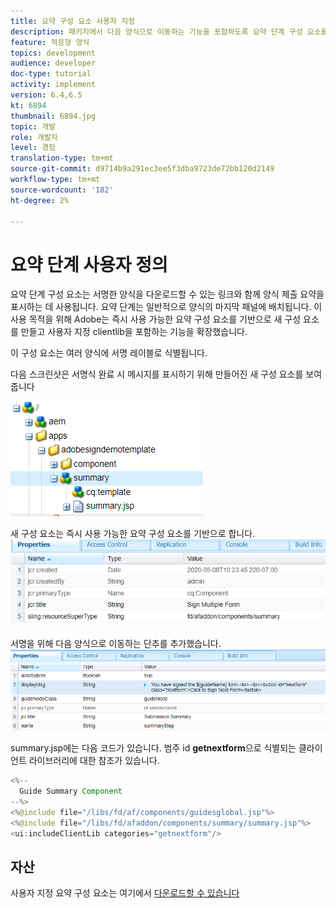```yaml
---
title: 요약 구성 요소 사용자 지정
description: 패키지에서 다음 양식으로 이동하는 기능을 포함하도록 요약 단계 구성 요소를 확장합니다.
feature: 적응형 양식
topics: development
audience: developer
doc-type: tutorial
activity: implement
version: 6.4,6.5
kt: 6894
thumbnail: 6894.jpg
topic: 개발
role: 개발자
level: 경험
translation-type: tm+mt
source-git-commit: d9714b9a291ec3ee5f3dba9723de72bb120d2149
workflow-type: tm+mt
source-wordcount: '182'
ht-degree: 2%

---
```



# 요약 단계 사용자 정의

요약 단계 구성 요소는 서명한 양식을 다운로드할 수 있는 링크와 함께 양식 제출 요약을 표시하는 데 사용됩니다. 요약 단계는 일반적으로 양식의 마지막 패널에 배치됩니다.
이 사용 목적을 위해 Adobe는 즉시 사용 가능한 요약 구성 요소를 기반으로 새 구성 요소를 만들고 사용자 지정 clientlib을 포함하는 기능을 확장했습니다.

이 구성 요소는 여러 양식에 서명 레이블로 식별됩니다.

다음 스크린샷은 서명식 완료 시 메시지를 표시하기 위해 만들어진 새 구성 요소를 보여줍니다

![요약 구성 요소](assets/summary.PNG)

새 구성 요소는 즉시 사용 가능한 요약 구성 요소를 기반으로 합니다.
![component-prop](assets/componentprop.PNG)

서명을 위해 다음 양식으로 이동하는 단추를 추가했습니다.
![template-code](assets/template-code.PNG)

summary.jsp에는 다음 코드가 있습니다. 범주 id **getnextform**&#x200B;으로 식별되는 클라이언트 라이브러리에 대한 참조가 있습니다.

```java
<%--
  Guide Summary Component
--%>
<%@include file="/libs/fd/af/components/guidesglobal.jsp"%>
<%@include file="/libs/fd/afaddon/components/summary/summary.jsp"%>
<ui:includeClientLib categories="getnextform"/>
```

## 자산

사용자 지정 요약 구성 요소는 여기에서 [다운로드할 수 있습니다](assets/custom-summary-step.zip)


